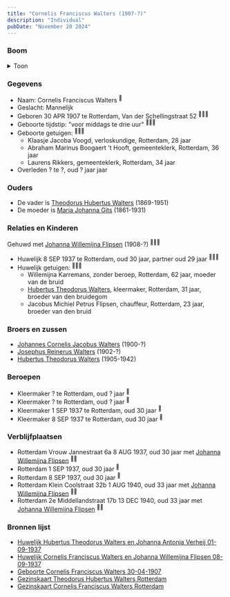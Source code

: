 ```yaml
---
title: "Cornelis Franciscus Walters (1907-?)"
description: "Individual"
pubDate: "November 20 2024"
---
```


### Boom
<details><summary>Toon</summary>

![test](https://www.plantuml.com/plantuml/svg/bPF1JkCm48RlVeeH73XLIeX2awegj2Y1hNPN5GlYM3d9q7ZZs97j25MexywKf9iUgWLkex7_cM_yZs-iuyQrjMIs4ghXXjUGyRpQ6DsgubPBRS0PhYmTeNAi50L2BamkiOknRjmMQgmpDBPBMOS6jTiso8wgvf9R2syC01RQ56WUIv5N2gsTJcikr6m60TinTW6hZrQMTOgpnn9reKrhuRwb9ew2PowfXpq3Rk67vtdZ4E0y2T8mNL27jnU1ijZ1T9BnRBlEj7CI9pEuZ67-T0T-T1N3XHtTKoszGPLfcvT78bkrKgwvAjQvqTPccXX9xGUmdFy6FmvzI4n3g3tVBsu4XwKkkL8SxeGxuheYhdIH14dmFouF_YIhFPTFSgMmGlK5dh1JnO4F3rGAJS7hWMewUSMY46hJNLq-_QG6SVo1bXBQPG3dKcnAjqKfzIlXxLZ_bADHVuFrCmo9Nac9_L4KiaExMsqKIa6rQLboOVCJBaKX_BFwSxS23-Qh1vhF6n_Dz-cpNCFrVejwh8Chpq9AhCLV2bCf6ejge1f_nQD-TM8l-ZxC2KUYWtVZmP3ej27HO4Z4Uk0XmMvG5VHztm40)
</details>

### Gegevens
- Naam: Cornelis Franciscus Walters <sup><a href="../s00104/" style="text-decoration:none" title="Geboorte Cornelis Franciscus Walters 30-04-1907">:link:</a></sup>
- Geslacht: Mannelijk
- Geboren 30 APR 1907 te Rotterdam, Van der Schellingstraat 52 <sup><a href="../s00104/" style="text-decoration:none" title="Geboorte Cornelis Franciscus Walters 30-04-1907">:link:</a><a href="../s00235/" style="text-decoration:none" title="Gezinskaart Theodorus Hubertus Walters Rotterdam">:link:</a><a href="../s00237/" style="text-decoration:none" title="Gezinskaart Cornelis Franciscus Walters Rotterdam">:link:</a></sup>
- Geboorte tijdstip: "voor middags te drie uur" <sup><a href="../s00104/" style="text-decoration:none" title="Geboorte Cornelis Franciscus Walters 30-04-1907">:link:</a><a href="../s00235/" style="text-decoration:none" title="Gezinskaart Theodorus Hubertus Walters Rotterdam">:link:</a><a href="../s00237/" style="text-decoration:none" title="Gezinskaart Cornelis Franciscus Walters Rotterdam">:link:</a></sup>
- Geboorte getuigen: <sup><a href="../s00104/" style="text-decoration:none" title="Geboorte Cornelis Franciscus Walters 30-04-1907">:link:</a><a href="../s00235/" style="text-decoration:none" title="Gezinskaart Theodorus Hubertus Walters Rotterdam">:link:</a><a href="../s00237/" style="text-decoration:none" title="Gezinskaart Cornelis Franciscus Walters Rotterdam">:link:</a></sup>
  - Klaasje Jacoba Voogd, verloskundige, Rotterdam, 28 jaar
  - Abraham Marinus Boogaert \'t Hooft, gemeenteklerk, Rotterdam, 36 jaar
  - Laurens Rikkers, gemeenteklerk, Rotterdam, 34 jaar
- Overleden ? te ?, oud ? jaar jaar 

### Ouders
- De vader is [Theodorus Hubertus Walters](../i00075/) (1869-1951)
- De moeder is [Maria Johanna Gits](../i00076/) (1861-1931)

### Relaties en Kinderen

Gehuwd met [Johanna Willemijna Flipsen](../i00087/) (1908-?) <sup><a href="../s00107/" style="text-decoration:none" title="Huwelijk Cornelis Franciscus Walters en Johanna Willemijna Flipsen 08-09-1937">:link:</a><a href="../s00235/" style="text-decoration:none" title="Gezinskaart Theodorus Hubertus Walters Rotterdam">:link:</a><a href="../s00237/" style="text-decoration:none" title="Gezinskaart Cornelis Franciscus Walters Rotterdam">:link:</a></sup>
- Huwelijk 8 SEP 1937 te Rotterdam, oud 30 jaar, partner oud 29 jaar <sup><a href="../s00107/" style="text-decoration:none" title="Huwelijk Cornelis Franciscus Walters en Johanna Willemijna Flipsen 08-09-1937">:link:</a><a href="../s00235/" style="text-decoration:none" title="Gezinskaart Theodorus Hubertus Walters Rotterdam">:link:</a><a href="../s00237/" style="text-decoration:none" title="Gezinskaart Cornelis Franciscus Walters Rotterdam">:link:</a></sup>
- Huwelijk getuigen:  <sup><a href="../s00107/" style="text-decoration:none" title="Huwelijk Cornelis Franciscus Walters en Johanna Willemijna Flipsen 08-09-1937">:link:</a><a href="../s00235/" style="text-decoration:none" title="Gezinskaart Theodorus Hubertus Walters Rotterdam">:link:</a><a href="../s00237/" style="text-decoration:none" title="Gezinskaart Cornelis Franciscus Walters Rotterdam">:link:</a></sup>
  - Willemijna Karremans, zonder beroep, Rotterdam, 62 jaar, moeder van de bruid
  - [Hubertus Theodorus Walters](../i00084/), kleermaker, Rotterdam, 31 jaar, broeder van den bruidegom
  - Jacobus Michiel Petrus Flipsen, chauffeur, Rotterdam, 23 jaar, broeder van den bruid

### Broers en zussen
- [Johannes Cornelis Jacobus Walters](../i00083/) (1900-?)
- [Josephus Reinerus Walters](../i00073/) (1902-?)
- [Hubertus Theodorus Walters](../i00084/) (1905-1942)

### Beroepen
- Kleermaker ? te Rotterdam, oud ? jaar <sup><a href="../s00235/" style="text-decoration:none" title="Gezinskaart Theodorus Hubertus Walters Rotterdam">:link:</a></sup>
- Kleermaker ? te Rotterdam, oud ? jaar <sup><a href="../s00237/" style="text-decoration:none" title="Gezinskaart Cornelis Franciscus Walters Rotterdam">:link:</a></sup>
- Kleermaker 1 SEP 1937 te Rotterdam, oud 30 jaar <sup><a href="../s00106/" style="text-decoration:none" title="Huwelijk Hubertus Theodorus Walters en Johanna Antonia Verheij 01-09-1937">:link:</a></sup>
- Kleermaker 8 SEP 1937 te Rotterdam, oud 30 jaar <sup><a href="../s00107/" style="text-decoration:none" title="Huwelijk Cornelis Franciscus Walters en Johanna Willemijna Flipsen 08-09-1937">:link:</a></sup>

### Verblijfplaatsen
- Rotterdam Vrouw Jannestraat 6a 8 AUG 1937, oud 30 jaar met [Johanna Willemijna Flipsen](../i00087/) <sup><a href="../s00237/" style="text-decoration:none" title="Gezinskaart Cornelis Franciscus Walters Rotterdam">:link:</a><a href="../s00235/" style="text-decoration:none" title="Gezinskaart Theodorus Hubertus Walters Rotterdam">:link:</a></sup>
- Rotterdam  1 SEP 1937, oud 30 jaar  <sup><a href="../s00106/" style="text-decoration:none" title="Huwelijk Hubertus Theodorus Walters en Johanna Antonia Verheij 01-09-1937">:link:</a></sup>
- Rotterdam  8 SEP 1937, oud 30 jaar  <sup><a href="../s00107/" style="text-decoration:none" title="Huwelijk Cornelis Franciscus Walters en Johanna Willemijna Flipsen 08-09-1937">:link:</a></sup>
- Rotterdam Klein Coolstraat 32b 1 AUG 1940, oud 33 jaar met [Johanna Willemijna Flipsen](../i00087/) <sup><a href="../s00237/" style="text-decoration:none" title="Gezinskaart Cornelis Franciscus Walters Rotterdam">:link:</a><a href="../s00235/" style="text-decoration:none" title="Gezinskaart Theodorus Hubertus Walters Rotterdam">:link:</a></sup>
- Rotterdam 2e Middellandstraat 17b 13 DEC 1940, oud 33 jaar met [Johanna Willemijna Flipsen](../i00087/) <sup><a href="../s00237/" style="text-decoration:none" title="Gezinskaart Cornelis Franciscus Walters Rotterdam">:link:</a><a href="../s00235/" style="text-decoration:none" title="Gezinskaart Theodorus Hubertus Walters Rotterdam">:link:</a></sup>

### Bronnen lijst
- [Huwelijk Hubertus Theodorus Walters en Johanna Antonia Verheij 01-09-1937](../s00106/)
- [Huwelijk Cornelis Franciscus Walters en Johanna Willemijna Flipsen 08-09-1937](../s00107/)
- [Geboorte Cornelis Franciscus Walters 30-04-1907](../s00104/)
- [Gezinskaart Theodorus Hubertus Walters Rotterdam](../s00235/)
- [Gezinskaart Cornelis Franciscus Walters Rotterdam](../s00237/)